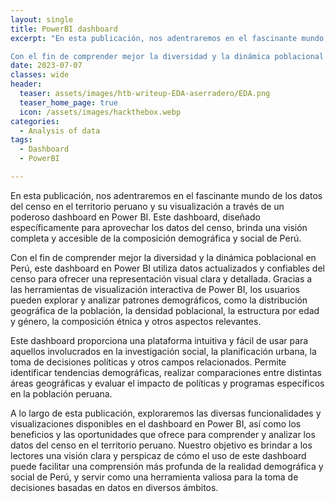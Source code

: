 ```yaml
---
layout: single
title: PowerBI dashboard
excerpt: "En esta publicación, nos adentraremos en el fascinante mundo de los datos del censo en el territorio peruano y su visualización a través de un poderoso dashboard en Power BI. Este dashboard, diseñado específicamente para aprovechar los datos del censo, brinda una visión completa y accesible de la composición demográfica y social de Perú.

Con el fin de comprender mejor la diversidad y la dinámica poblacional en Perú, este dashboard en Power BI utiliza datos actualizados y confiables del censo para ofrecer una representación visual clara y detallada. Gracias a las herramientas de visualización interactiva de Power BI, los usuarios pueden explorar y analizar patrones demográficos, como la distribución geográfica de la población, la densidad poblacional, la estructura por edad y género, la composición étnica y otros aspectos relevantes."
date: 2023-07-07
classes: wide
header:
  teaser: assets/images/htb-writeup-EDA-aserradero/EDA.png
  teaser_home_page: true
  icon: /assets/images/hackthebox.webp
categories:
  - Analysis of data
tags:  
  - Dashboard
  - PowerBI

---
```


En esta publicación, nos adentraremos en el fascinante mundo de los datos del censo en el territorio peruano y su visualización a través de un poderoso dashboard en Power BI. Este dashboard, diseñado específicamente para aprovechar los datos del censo, brinda una visión completa y accesible de la composición demográfica y social de Perú.

Con el fin de comprender mejor la diversidad y la dinámica poblacional en Perú, este dashboard en Power BI utiliza datos actualizados y confiables del censo para ofrecer una representación visual clara y detallada. Gracias a las herramientas de visualización interactiva de Power BI, los usuarios pueden explorar y analizar patrones demográficos, como la distribución geográfica de la población, la densidad poblacional, la estructura por edad y género, la composición étnica y otros aspectos relevantes.

Este dashboard proporciona una plataforma intuitiva y fácil de usar para aquellos involucrados en la investigación social, la planificación urbana, la toma de decisiones políticas y otros campos relacionados. Permite identificar tendencias demográficas, realizar comparaciones entre distintas áreas geográficas y evaluar el impacto de políticas y programas específicos en la población peruana.

A lo largo de esta publicación, exploraremos las diversas funcionalidades y visualizaciones disponibles en el dashboard en Power BI, así como los beneficios y las oportunidades que ofrece para comprender y analizar los datos del censo en el territorio peruano. Nuestro objetivo es brindar a los lectores una visión clara y perspicaz de cómo el uso de este dashboard puede facilitar una comprensión más profunda de la realidad demográfica y social de Perú, y servir como una herramienta valiosa para la toma de decisiones basadas en datos en diversos ámbitos.